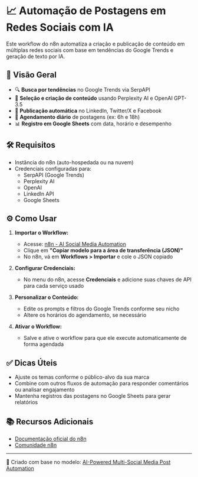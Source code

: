 # 📈 Automação de Postagens em Redes Sociais com IA

Este workflow do n8n automatiza a criação e publicação de conteúdo em múltiplas redes sociais com base em tendências do Google Trends e geração de texto por IA.

## 🚀 Visão Geral

- 🔍 **Busca por tendências** no Google Trends via SerpAPI
- 🤖 **Seleção e criação de conteúdo** usando Perplexity AI e OpenAI GPT-3.5
- 📣 **Publicação automática** no LinkedIn, Twitter/X e Facebook
- 📅 **Agendamento diário** de postagens (ex: 6h e 18h)
- 📊 **Registro em Google Sheets** com data, horário e desempenho

## 🛠️ Requisitos

- Instância do n8n (auto-hospedada ou na nuvem)
- Credenciais configuradas para:
  - SerpAPI (Google Trends)
  - Perplexity AI
  - OpenAI
  - LinkedIn API
  - Google Sheets

## ⚙️ Como Usar

1. **Importar o Workflow:**
   - Acesse: [n8n - AI Social Media Automation](https://n8n.io/workflows/4352-ai-powered-multi-social-media-post-automation-google-trends-and-perplexity-ai/)
   - Clique em **"Copiar modelo para a área de transferência (JSON)"**
   - No n8n, vá em **Workflows > Importar** e cole o JSON copiado

2. **Configurar Credenciais:**
   - No menu do n8n, acesse **Credenciais** e adicione suas chaves de API para cada serviço usado

3. **Personalizar o Conteúdo:**
   - Edite os prompts e filtros do Google Trends conforme seu nicho
   - Altere os horários do agendamento, se necessário

4. **Ativar o Workflow:**
   - Salve e ative o workflow para que ele execute automaticamente de forma agendada

## ✅ Dicas Úteis

- Ajuste os temas conforme o público-alvo da sua marca
- Combine com outros fluxos de automação para responder comentários ou analisar engajamento
- Mantenha registros das postagens no Google Sheets para gerar relatórios

## 📚 Recursos Adicionais

- [Documentação oficial do n8n](https://docs.n8n.io/)
- [Comunidade n8n](https://community.n8n.io/)

---

🔗 Criado com base no modelo: [AI-Powered Multi-Social Media Post Automation](https://n8n.io/workflows/4352-ai-powered-multi-social-media-post-automation-google-trends-and-perplexity-ai/)
